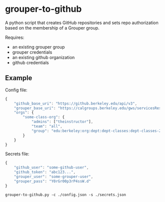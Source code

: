 # grouper-to-github

A python script that creates GitHub repositories and sets repo authorization
based on the membership of a Grouper group.

Requires:
  * an existing grouper group
  * grouper credentials
  * an existing github organization
  * github credentials

## Example

Config file:
```javascript
{
	"github_base_uri": "https://github.berkeley.edu/api/v3",
	"grouper_base_uri": "https://calgroups.berkeley.edu/gws/servicesRest/json/v2_2_100",
	"orgs": {
		"some-class-org": {
			"admins": ["theinstructor"],
			"team": "all",
			"group": "edu:berkeley:org:dept:dept-classes:dept-classes-2188:dept-classes-2188-dept-123"
        }
    }
}
```

Secrets file:
```javascript
{
	"github_user": "some-github-user",
	"github_token": "abc123...",
	"grouper_user": "some-grouper-user",
	"grouper_pass": "Y0rGr00p3rP4ssW.d"
}
```

`grouper-to-github.py -c ./config.json -s ./secrets.json`
